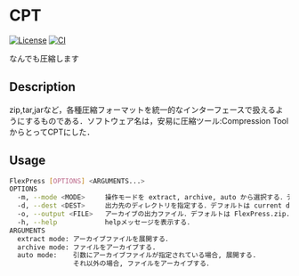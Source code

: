 # CPT
[![License](https://img.shields.io/badge/License-CC--BY--1.0-green.svg)](https://github.com/YokoyamaKosuke/CPT\_flows/blob/main/LICENSE)
[![CI](https://github.com/YokoyamaKosuke/CPT/actions/workflows/blank.yml/badge.svg)](https://github.com/YokoyamaKosuke/CPT/actions/workflows/blank.yml)


なんでも圧縮します

## Description
zip,tar,jarなど，各種圧縮フォーマットを統一的なインターフェースで扱えるようにするものである．ソフトウェア名は，安易に圧縮ツール:Compression Tool からとってCPTにした．

## Usage
```sh
FlexPress [OPTIONS] <ARGUMENTS...>
OPTIONS
  -m, --mode <MODE>     操作モードを extract, archive, auto から選択する．デフォルトは auto.
  -d, --dest <DEST>     出力先のディレクトリを指定する．デフォルトは current directory.
  -o, --output <FILE>   アーカイブの出力ファイル．デフォルトは FlexPress.zip.
  -h, --help            helpメッセージを表示する．
ARGUMENTS
  extract mode: アーカイブファイルを展開する．
  archive mode: ファイルをアーカイブする.
  auto mode:    引数にアーカイブファイルが指定されている場合, 展開する.
                それ以外の場合, ファイルをアーカイブする．
